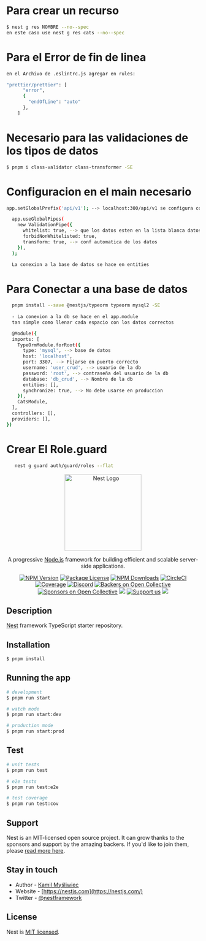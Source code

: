 <!-- ## Description -->
# Para crear un recurso

```bash
$ nest g res NOMBRE --no--spec
en este caso use nest g res cats --no--spec
```

# Para el Error de fin de linea

```bash
en el Archivo de .eslintrc.js agregar en rules:

"prettier/prettier": [
      "error",
      {
        "endOfLine": "auto"
      },
    ]
```

# Necesario para las validaciones de los tipos de datos

```bash
$ pnpm i class-validator class-transformer -SE
```

# Configuracion en el main necesario
```bash
app.setGlobalPrefix('api/v1'); --> localhost:300/api/v1 se configura como se quiera

  app.useGlobalPipes(
    new ValidationPipe({
      whitelist: true, --> que los datos esten en la lista blanca datos validos
      forbidNonWhitelisted: true,
      transform: true, --> conf automatica de los datos
    }),
  );
```

```bash
  La conexion a la base de datos se hace en entities
```

# Para Conectar a una base de datos

```bash 
  pnpm install --save @nestjs/typeorm typeorm mysql2 -SE
  
  - La conexion a la db se hace en el app.module
  tan simple como llenar cada espacio con los datos correctos

  @Module({
  imports: [
    TypeOrmModule.forRoot({
      type: 'mysql', --> base de datos
      host: 'localhost',
      port: 3307, --> Fijarse en puerto correcto
      username: 'user_crud', --> usuario de la db
      password: 'root', --> contraseña del usuario de la db
      database: 'db_crud', --> Nombre de la db
      entities: [],
      synchronize: true, --> No debe usarse en produccion
    }),
    CatsModule,
  ],
  controllers: [],
  providers: [],
})
```
# Crear El Role.guard

```bash
   nest g guard auth/guard/roles --flat
```














<p align="center">
  <a href="http://nestjs.com/" target="blank"><img src="https://nestjs.com/img/logo-small.svg" width="200" alt="Nest Logo" /></a>
</p>

[circleci-image]: https://img.shields.io/circleci/build/github/nestjs/nest/master?token=abc123def456
[circleci-url]: https://circleci.com/gh/nestjs/nest

  <p align="center">A progressive <a href="http://nodejs.org" target="_blank">Node.js</a> framework for building efficient and scalable server-side applications.</p>
    <p align="center">
<a href="https://www.npmjs.com/~nestjscore" target="_blank"><img src="https://img.shields.io/npm/v/@nestjs/core.svg" alt="NPM Version" /></a>
<a href="https://www.npmjs.com/~nestjscore" target="_blank"><img src="https://img.shields.io/npm/l/@nestjs/core.svg" alt="Package License" /></a>
<a href="https://www.npmjs.com/~nestjscore" target="_blank"><img src="https://img.shields.io/npm/dm/@nestjs/common.svg" alt="NPM Downloads" /></a>
<a href="https://circleci.com/gh/nestjs/nest" target="_blank"><img src="https://img.shields.io/circleci/build/github/nestjs/nest/master" alt="CircleCI" /></a>
<a href="https://coveralls.io/github/nestjs/nest?branch=master" target="_blank"><img src="https://coveralls.io/repos/github/nestjs/nest/badge.svg?branch=master#9" alt="Coverage" /></a>
<a href="https://discord.gg/G7Qnnhy" target="_blank"><img src="https://img.shields.io/badge/discord-online-brightgreen.svg" alt="Discord"/></a>
<a href="https://opencollective.com/nest#backer" target="_blank"><img src="https://opencollective.com/nest/backers/badge.svg" alt="Backers on Open Collective" /></a>
<a href="https://opencollective.com/nest#sponsor" target="_blank"><img src="https://opencollective.com/nest/sponsors/badge.svg" alt="Sponsors on Open Collective" /></a>
  <a href="https://paypal.me/kamilmysliwiec" target="_blank"><img src="https://img.shields.io/badge/Donate-PayPal-ff3f59.svg"/></a>
    <a href="https://opencollective.com/nest#sponsor"  target="_blank"><img src="https://img.shields.io/badge/Support%20us-Open%20Collective-41B883.svg" alt="Support us"></a>
  <a href="https://twitter.com/nestframework" target="_blank"><img src="https://img.shields.io/twitter/follow/nestframework.svg?style=social&label=Follow"></a>
</p>
  <!--[![Backers on Open Collective](https://opencollective.com/nest/backers/badge.svg)](https://opencollective.com/nest#backer)
  [![Sponsors on Open Collective](https://opencollective.com/nest/sponsors/badge.svg)](https://opencollective.com/nest#sponsor)-->

## Description

[Nest](https://github.com/nestjs/nest) framework TypeScript starter repository.

## Installation

```bash
$ pnpm install
```

## Running the app

```bash
# development
$ pnpm run start

# watch mode
$ pnpm run start:dev

# production mode
$ pnpm run start:prod
```

## Test

```bash
# unit tests
$ pnpm run test

# e2e tests
$ pnpm run test:e2e

# test coverage
$ pnpm run test:cov
```

## Support

Nest is an MIT-licensed open source project. It can grow thanks to the sponsors and support by the amazing backers. If you'd like to join them, please [read more here](https://docs.nestjs.com/support).

## Stay in touch

- Author - [Kamil Myśliwiec](https://kamilmysliwiec.com)
- Website - [https://nestjs.com](https://nestjs.com/)
- Twitter - [@nestframework](https://twitter.com/nestframework)

## License

Nest is [MIT licensed](LICENSE).
